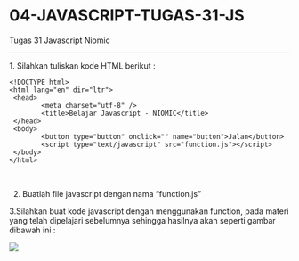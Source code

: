 # 04-JAVASCRIPT-TUGAS-31-JS
Tugas 31 Javascript Niomic
<hr>
1. Silahkan tuliskan kode HTML berikut : <br>

```
<!DOCTYPE html>
<html lang="en" dir="ltr">
 <head>
        <meta charset="utf-8" />
        <title>Belajar Javascript - NIOMIC</title>
 </head>
 <body>
        <button type="button" onclick="" name="button">Jalan</button>
        <script type="text/javascript" src="function.js"></script>
 </body>
</html>

```
<br>

2. Buatlah file javascript dengan nama “function.js” <br>

3.Silahkan buat kode javascript dengan menggunakan function, pada materi yang telah dipelajari sebelumnya sehingga hasilnya akan seperti gambar dibawah ini : <br>

<p>
<img src="https://lh4.googleusercontent.com/Ry0PExtQvwSjscdWGA5BCBG_97Yv-65ghgYrGAg2uszxVLpzKYOVVPh6kbVffHUGfqYl-uo7fxASjUZNEzfgj5ViGPYnUTV3ZRjEEcIXpHLIyYhgPgMtiEzSw1n1v47M68CnLed5">
</p>
